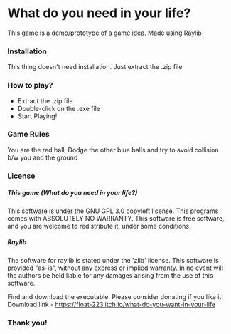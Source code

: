 # What do you need in your life?

This game is a demo/prototype of a game idea. Made using Raylib

### Installation

This thing doesn't need installation. Just extract the .zip file 

### How to play?

+ Extract the .zip file
+ Double-click on the .exe file
+ Start Playing!

### Game Rules 

You are the red ball. Dodge the other blue balls and try to avoid collision b/w you and the ground

### License

##### This game (What do you need in your life?)
This software is under the GNU GPL 3.0 copyleft license. 
This programs comes with ABSOLUTELY NO WARRANTY. This 
software is free software, and you are welcome to 
redistribute it, under some conditions.
##### Raylib 
The software for raylib is stated under the 'zlib' license.
This software is provided "as-is", without any express or 
implied warranty. In no event will the authors be held liable
for any damages arising from the use of this software.

Find and download the executable. Please consider donating
if you like it! 
Download link - https://float-223.itch.io/what-do-you-want-in-your-life

### Thank you!
